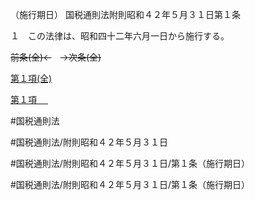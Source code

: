 （施行期日）
国税通則法附則昭和４２年５月３１日第１条

１　この法律は、昭和四十二年六月一日から施行する。

~~前条(全)←~~　~~→次条(全)~~

[第１項(全)](国税通則法＿＿＿＿附則昭和４２年５月３１日第１条第１項_.md)  

[第１項 　 ](国税通則法＿＿＿＿附則昭和４２年５月３１日第１条第１項.md)  

#国税通則法

#国税通則法/附則昭和４２年５月３１日

#国税通則法/附則昭和４２年５月３１日/第１条（施行期日）

#国税通則法/附則昭和４２年５月３１日/第１条（施行期日）

